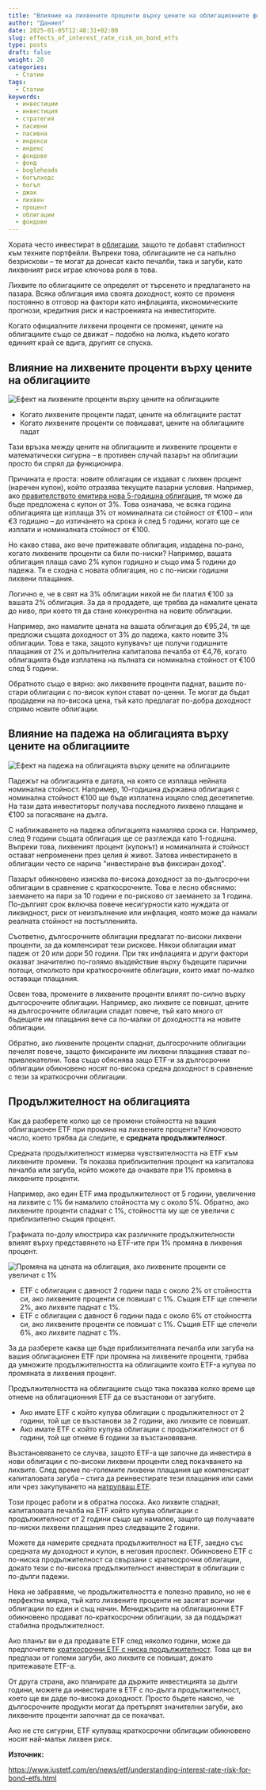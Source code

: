 ```yaml
---
title: "Влияние на лихвените проценти върху цените на облигационните фондове"
author: "Даниел"
date: 2025-01-05T12:48:31+02:00
slug: effects_of_interest_rate_risk_on_bond_etfs
type: posts
draft: false
weight: 20
categories:
  - Статии
tags:
  - Статии
keywords:
  - инвестиции
  - инвестиция
  - стратегия
  - пасивни
  - пасивна
  - индекси
  - индекс
  - фондове
  - фонд
  - bogleheads
  - богълхедс
  - богъл
  - джак
  - лихвен
  - процент
  - облигации
  - фондове
---
```


Хората често инвестират в [облигации](/dict/bond_fund/), защото те добавят стабилност към техните портфейли. Въпреки това, облигациите не са напълно безрискови – те могат да донесат както печалби, така и загуби, като лихвеният риск играе ключова роля в това.

Лихвите по облигациите се определят от търсенето и предлагането на пазара. Всяка облигация има своята доходност, която се променя постоянно в отговор на фактори като инфлацията, икономическите прогнози, кредитния риск и настроенията на инвеститорите.

Когато официалните лихвени проценти се променят, цените на облигациите също се движат – подобно на люлка, където когато единият край се вдига, другият се спуска.

## Влияние на лихвените проценти върху цените на облигациите

![Ефект на лихвените проценти върху цените на облигациите](/img/interest-rates-bond-prices.png)

* Когато лихвените проценти падат, цените на облигациите растат
* Когато лихвените проценти се повишават, цените на облигациите падат

Тази връзка между цените на облигациите и лихвените проценти е математически сигурна – в противен случай пазарът на облигации просто би спрял да функционира.

Причината е проста: новите облигации се издават с лихвен процент (наречен купон), който отразява текущите пазарни условия. Например, ако [правителството емитира нова 5-годишна облигация](/dict/government_securities/), тя може да бъде предложена с купон от 3%. Това означава, че всяка година облигацията ще изплаща 3% от номиналната си стойност от €100 – или €3 годишно – до изтичането на срока ѝ след 5 години, когато ще се изплати и номиналната стойност от €100.

Но какво става, ако вече притежавате облигация, издадена по-рано, когато лихвените проценти са били по-ниски? Например, вашата облигация плаща само 2% купон годишно и също има 5 години до падежа. Тя е сходна с новата облигация, но с по-ниски годишни лихвени плащания.

Логично е, че в свят на 3% облигации никой не би платил €100 за вашата 2% облигация. За да я продадете, ще трябва да намалите цената до ниво, при което тя да стане конкурентна на новите облигации.

Например, ако намалите цената на вашата облигация до €95,24, тя ще предложи същата доходност от 3% до падежа, както новите 3% облигации. Това е така, защото купувачът ще получи годишните плащания от 2% и допълнителна капиталова печалба от €4,76, когато облигацията бъде изплатена на пълната си номинална стойност от €100 след 5 години.

Обратното също е вярно: ако лихвените проценти паднат, вашите по-стари облигации с по-висок купон стават по-ценни. Те могат да бъдат продадени на по-висока цена, тъй като предлагат по-добра доходност спрямо новите облигации.

## Влияние на падежа на облигацията върху цените на облигациите

![Ефект на падежа на облигацията върху цените на облигациите](/img/interest-rates-bond-prices-age.png)

Падежът на облигацията е датата, на която се изплаща нейната номинална стойност. Например, 10-годишна държавна облигация с номинална стойност €100 ще бъде изплатена изцяло след десетилетие. На тази дата инвеститорът получава последното лихвено плащане и €100 за погасяване на дълга.

С наближаването на падежа облигацията намалява срока си. Например, след 9 години същата облигация ще се разглежда като 1-годишна. Въпреки това, лихвеният процент (купонът) и номиналната ѝ стойност остават непроменени през целия ѝ живот. Затова инвестирането в облигации често се нарича "инвестиране във фиксиран доход".

Пазарът обикновено изисква по-висока доходност за по-дългосрочни облигации в сравнение с краткосрочните. Това е лесно обяснимо: заемането на пари за 10 години е по-рисково от заемането за 1 година. По-дългият срок включва повече несигурности като нуждата от ликвидност, риск от неизпълнение или инфлация, която може да намали реалната стойност на постъпленията.

Съответно, дългосрочните облигации предлагат по-високи лихвени проценти, за да компенсират тези рискове. Някои облигации имат падеж от 20 или дори 50 години. При тях инфлацията и други фактори оказват значително по-голямо въздействие върху бъдещите парични потоци, отколкото при краткосрочните облигации, които имат по-малко оставащи плащания.

Освен това, промените в лихвените проценти влияят по-силно върху дългосрочните облигации. Например, ако лихвите се повишат, цените на дългосрочните облигации спадат повече, тъй като много от бъдещите им плащания вече са по-малки от доходността на новите облигации.

Обратно, ако лихвените проценти спаднат, дългосрочните облигации печелят повече, защото фиксираните им лихвени плащания стават по-привлекателни. Това също обяснява защо ETF-и за дългосрочни облигации обикновено носят по-висока средна доходност в сравнение с тези за краткосрочни облигации.

## Продължителност на облигацията

Как да разберете колко ще се промени стойността на вашия облигационен ETF при промяна на лихвените проценти? Ключовото число, което трябва да следите, е **средната продължителност**.

Средната продължителност измерва чувствителността на ETF към лихвените промени. Тя показва приблизителния процент на капиталова печалба или загуба, който можете да очаквате при 1% промяна в лихвените проценти.

Например, ако един ETF има продължителност от 5 години, увеличение на лихвите с 1% би намалило стойността му с около 5%. Обратно, ако лихвените проценти спаднат с 1%, стойността му ще се увеличи с приблизително същия процент.

Графиката по-долу илюстрира как различните продължителности влияят върху представянето на ETF-ите при 1% промяна в лихвения процент.

![Промяна на цената на облигация, ако лихвените проценти се увеличат с 1%](/img/interest-rates-bond-prices-drawdown.png)

* ETF с облигации с давност 2 години пада с около 2% от стойността си, ако лихвените проценти се повишат с 1%. Същия ETF ще спечели 2%, ако лихвите паднат с 1%.
* ETF с облигации с давност 6 години пада с около 6% от стойността си, ако лихвените проценти се повишат с 1%. Същия ETF ще спечели 6%, ако лихвите паднат с 1%.

За да разберете каква ще бъде приблизителната печалба или загуба на вашия облигационен ETF при промяна на лихвените проценти, трябва да умножите продължителността на облигациите които ETF-а купува по промяната в лихвения процент.

Продължителността на облигациите също така показва колко време ще отнеме на облигационния ETF да се възстанови от загубите.

-   Ако имате ETF с който купува облигации с продължителност от 2 години, той ще се възстанови за 2 години, ако лихвите се повишат.
-   Ако имате ETF с който купува облигации с продължителност от 6 години, той ще отнеме 6 години за възстановяване.

Възстановяването се случва, защото ETF-а ще започне да инвестира в нови облигации с по-високи лихвени проценти след покачването на лихвите. След време по-големите лихвени плащания ще компенсират капиталовата загуба – стига да реинвестирате тези плащания или сами или чрез закупуването на [натрупващ ETF](/dict/etf/#%D0%BD%D0%B0%D1%82%D1%80%D1%83%D0%BF%D0%B2%D0%B0%D1%89%D0%B8-accumulating-etf).

Този процес работи и в обратна посока. Ако лихвите спаднат, капиталовата печалба на ETF който купува облигации с продължителност от 2 години също ще намалее, защото ще получавате по-ниски лихвени плащания през следващите 2 години.

Можете да намерите средната продължителност на ETF, заедно със средната му доходност и купон, в неговия проспект. Обикновено ETF с по-ниска продължителност са свързани с краткосрочни облигации, докато тези с по-висока продължителност инвестират в облигации с по-дълги падежи.

Нека не забравяме, че продължителността е полезно правило, но не е перфектна мярка, тъй като лихвените проценти не засягат всички облигации по един и същ начин. Мениджърите на облигационни ETF обикновено продават по-краткосрочни облигации, за да поддържат стабилна продължителност.

Ако планът ви е да продавате ETF след няколко години, може да предпочетете [краткосрочни ETF с ниска продължителност](/dict/money_market_fund/). Това ще ви предпази от големи загуби, ако лихвите се повишат, докато притежавате ETF-а.

От друга страна, ако планирате да държите инвестицията за дълги години, можете да инвестирате в ETF с по-дълга продължителност, което ще ви даде по-висока доходност. Просто бъдете наясно, че дългосрочните продукти могат да претърпят значителни загуби, ако лихвените проценти започнат да се покачват.

Ако не сте сигурни, ETF купуващ краткосрочни облигации обикновено носят най-малък лихвен риск.

**Източник:**

https://www.justetf.com/en/news/etf/understanding-interest-rate-risk-for-bond-etfs.html
